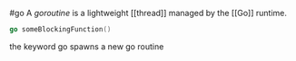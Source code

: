 #go 
A _goroutine_ is a lightweight [[thread]] managed by the [[Go]] runtime.
```go
go someBlockingFunction()
```
the keyword go spawns a new go routine
